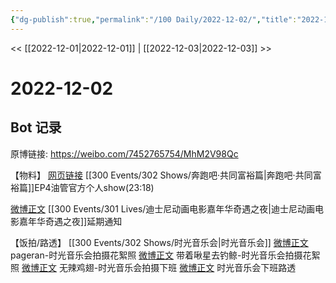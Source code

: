 ```yaml
---
{"dg-publish":true,"permalink":"/100 Daily/2022-12-02/","title":"2022-12-02","created":"2022-12-03T00:59:33.000+08:00","updated":"2023-04-11T14:46:32.780+08:00"}
---
```



<< [[2022-12-01\|2022-12-01]] | [[2022-12-03\|2022-12-03]] >>

# 2022-12-02

## Bot 记录

原博链接: https://weibo.com/7452765754/MhM2V98Qc

【物料】
[网页链接](https://weibo.cn/sinaurl?u=https%3A%2F%2Fm.youtube.com%2Fwatch%3Fv%3D51KcqexsE8o) [[300 Events/302 Shows/奔跑吧·共同富裕篇\|奔跑吧·共同富裕篇]]EP4油管官方个人show(23:18)

[微博正文](https://m.weibo.cn/1642553272/4842301459269350) [[300 Events/301 Lives/迪士尼动画电影嘉年华奇遇之夜\|迪士尼动画电影嘉年华奇遇之夜]]延期通知

【饭拍/路透】
[[300 Events/302 Shows/时光音乐会\|时光音乐会]]
[微博正文](https://m.weibo.cn/7633014126/4842201210687406) pageran-时光音乐会拍摄花絮照
[微博正文](https://m.weibo.cn/3246571812/4842202767034047) 带着啾星去钓鲸-时光音乐会拍摄花絮照
[微博正文](https://m.weibo.cn/7495641082/4842321684734543) 无辣鸡翅-时光音乐会拍摄下班
[微博正文](https://m.weibo.cn/7644836386/4841662838212304) 时光音乐会下班路透
